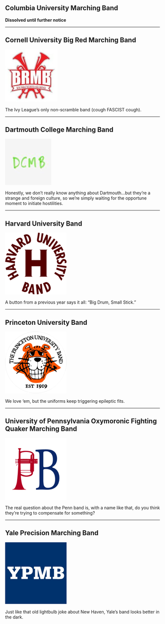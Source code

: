 <section class="text-center">

## Columbia University Marching Band

**Dissolved until further notice**

---

## Cornell University Big Red Marching Band

[![Visit the Cornell Marching Band website](/assets/images/other-bands/Cornell.jpg)](http://mb.bigredbands.org/)

The Ivy League’s only non-scramble band (cough FASCIST cough).

---

## Dartmouth College Marching Band

[![Visit the Dartmouth Band website](/assets/images/other-bands/Dartmouth.jpg)](http://dcmb.dartmouth.edu)

Honestly, we don’t really know anything about Dartmouth…but they’re a strange and foreign culture, so we’re simply waiting for the opportune moment to initiate hostilities.

---

## Harvard University Band

[<img alt="Visit the Harvard Band website" src="/assets/images/other-bands/Harvard.png" width="200" />](https://www.harvardband.org)

A button from a previous year says it all: “Big Drum, Small Stick.”

---

## Princeton University Band

[<img alt="Visit the Princeton Band website" src="/assets/images/other-bands/Princeton.png" width="200" />](http://princetonuniversityband.com)

We love ‘em, but the uniforms keep triggering epileptic fits.

---

## University of Pennsylvania Oxymoronic Fighting Quaker Marching Band

[<img alt="Visit the Penn Band website" src="/assets/images/other-bands/Penn.jpg" width="200" />](http://pennband.net)

The real question about the Penn band is, with a name like that, do you think they’re trying to compensate for something?

---

## Yale Precision Marching Band

[<img alt="Visit the Yale Band website" src="/assets/images/other-bands/Yale.jpg" width="200" />](https://bands.yalecollege.yale.edu/bands/yale-precision-marching-band)

Just like that old lightbulb joke about New Haven, Yale’s band looks better in the dark.

</section>
